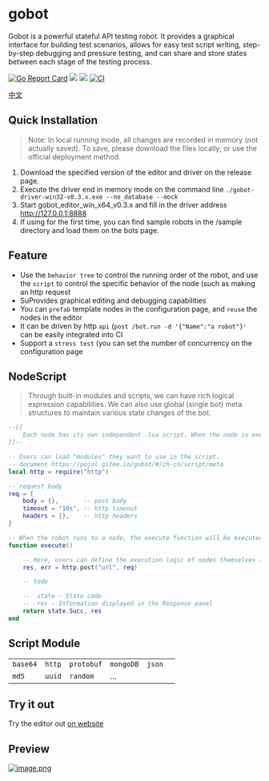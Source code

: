 # gobot
Gobot is a powerful stateful API testing robot. It provides a graphical interface for building test scenarios, allows for easy test script writing, step-by-step debugging and pressure testing, and can share and store states between each stage of the testing process. 

[![Go Report Card](https://goreportcard.com/badge/github.com/pojol/gobot)](https://goreportcard.com/report/github.com/pojol/gobot)
[![](https://img.shields.io/badge/%E6%96%87%E6%A1%A3-Doc-2ca5e0?style=flat&logo=github)](https://pojol.gitee.io/gobot/#/)
[![](https://img.shields.io/badge/Trello-Todo-2ca5e0?style=flat&logo=trello)](https://trello.com/b/8eDZ6h7n/)
[![CI](https://github.com/pojol/gobot/actions/workflows/dockerimage.yml/badge.svg?branch=develop)](https://github.com/pojol/gobot/actions/workflows/dockerimage.yml)

[中文](https://github.com/pojol/gobot/blob/master/README_CN.md)


## Quick Installation
> Note: In local running mode, all changes are recorded in memory (not actually saved). To save, please download the files locally; or use the official deployment method.

1. Download the specified version of the editor and driver on the release page. 
2. Execute the driver end in memory mode on the command line `./gobot-driver-win32-v0.3.x.exe --no_database --mock`
3. Start gobot_editor_win_x64_v0.3.x and fill in the driver address http://127.0.0.1:8888
4.  If using for the first time, you can find sample robots in the /sample directory and load them on the bots page.


## Feature

* Use the `behavior tree` to control the running order of the robot, and use the `script` to control the specific behavior of the node (such as making an http request
* SuProvides graphical editing and debugging capabilities
* You can `prefab` template nodes in the configuration page, and `reuse` the nodes in the editor
* It can be driven by http `api` (`post /bot.run -d '{"Name":"a robot"}'` can be easily integrated into CI
* Support a `stress test` (you can set the number of concurrency on the configuration page


## NodeScript
> Through built-in modules and scripts, we can have rich logical expression capabilities. We can also use global (single bot) meta structures to maintain various state changes of the bot.
```lua
--[[
    Each node has its own independent .lua script. When the node is executed, dostring will be called to load and run this script.
]]--

-- Users can load "modules" they want to use in the script.
-- document https://pojol.gitee.io/gobot/#/zh-cn/script/meta
local http = require("http")

-- request body
req = {
    body = {},       -- post body
    timeout = "10s", -- http timeout  
    headers = {},    -- http headers
}

-- When the robot runs to a node, the execute function will be executed.
function execute()

    -- Here, users can define the execution logic of nodes themselves (for example, sending an HTTP request)
    res, err = http.post("url", req)

    -- todo

    --  state - State code
    --  res - Information displayed in the Response panel
    return state.Succ, res
end
```

## Script Module
|||||||
|-|-|-|-|-|-|
|`base64`|`http`|`protobuf`|`mongoDB`|`json`|
|`md5`|`uuid`|`random`|...|

## Try it out
Try the editor out [on website](http://178.128.113.58:31293)

## Preview
[![image.png](https://i.postimg.cc/t4jMVjp1/image.png)](https://postimg.cc/PPS4B0Lh)